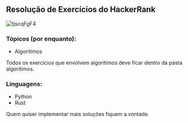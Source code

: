 ## Resolução de Exercícios do HackerRank

![tjscqFgF4](https://github.com/ecossistemaanima/Solu-es-HackerRank/assets/63022500/8bd10246-cdb1-458b-ada2-2ec698d7cd30)

### Tópicos (por enquanto):

* Algoritimos

Todos os exercícios que envolvem algoritimos deve ficar dentro da pasta algoritimos.

### Linguagens:

* Python
* Rust

Quem quiser implementar mais soluções fiquem a vontade.
